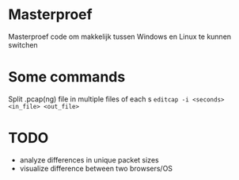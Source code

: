 # Masterproef
Masterproef code om makkelijk tussen Windows en Linux te kunnen switchen

# Some commands

Split .pcap(ng) file in multiple files of each <seconds> s
`editcap -i <seconds> <in_file> <out_file>`

# TODO

- analyze differences in unique packet sizes
- visualize difference between two browsers/OS 
